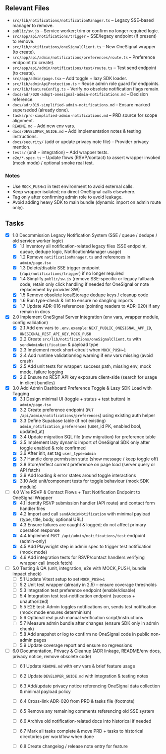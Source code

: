 ## Relevant Files

- `src/lib/notifications/notificationManager.ts` – Legacy SSE-based manager to remove.
- `public/sw.js` – Service worker; trim or confirm no longer required logic.
- `src/app/api/notifications/trigger` – SSE/legacy endpoint (if present) to remove.
- `src/lib/notifications/oneSignalClient.ts` – New OneSignal wrapper (to create).
- `src/app/api/admin/notifications/preferences/route.ts` – Preference endpoint (to create).
- `src/app/api/admin/notifications/test/route.ts` – Test send endpoint (to create).
- `src/app/admin/page.tsx` – Add toggle + lazy SDK loader.
- `src/lib/adminApiProtection.ts` – Reuse admin role guard for endpoints.
- `src/lib/featureConfig.ts` – Verify no obsolete notification flags remain.
- `docs/adr/020-adopt-onesignal-admin-notifications.md` – Decision reference.
- `docs/adr/019-simplified-admin-notifications.md` – Ensure marked superseded (already done).
- `tasks/prd-simplified-admin-notifications.md` – PRD source for scope alignment.
- `README.md` – Add new env vars.
- `docs/DEVELOPER_GUIDE.md` – Add implementation notes & testing instructions.
- `docs/security/` (add or update privacy note file) – Provider privacy mention.
- `tests/` (unit + integration) – Add wrapper tests.
- `e2e/*.spec.ts` – Update flows (RSVP/contact) to assert wrapper invoked (mock mode) / optional smoke real test.

### Notes

- Use `MOCK_PUSH=1` in test environment to avoid external calls.
- Keep wrapper isolated; no direct OneSignal calls elsewhere.
- Tag only after confirming admin role to avoid leakage.
- Avoid adding heavy SDK to main bundle (dynamic import on admin route only).

## Tasks

- [x] 1.0 Decommission Legacy Notification System (SSE / queue / dedupe / old service worker logic)
	- [x] 1.1 Inventory all notification-related legacy files (SSE endpoint, queue, dedupe logic, NotificationManager usage)
	- [x] 1.2 Remove `notificationManager.ts` and references in `admin/page.tsx`
	- [x] 1.3 Delete/disable SSE trigger endpoint (`/api/notifications/trigger`) if no longer required
	- [x] 1.4 Simplify `public/sw.js` (remove SSE-specific or legacy fallback code; retain only click handling if needed for OneSignal or note replacement by provider SW)
	- [x] 1.5 Remove obsolete localStorage dedupe keys / cleanup code
	- [x] 1.6 Run type-check & lint to ensure no dangling imports
	- [x] 1.7 Update ADR-016 references (pointing readers to ADR-020) if any remain in docs

- [x] 2.0 Implement OneSignal Server Integration (env vars, wrapper module, config validation)
	- [x] 2.1 Add env vars to `.env.example`: `NEXT_PUBLIC_ONESIGNAL_APP_ID`, `ONESIGNAL_REST_API_KEY`, `MOCK_PUSH`
	- [x] 2.2 Create `src/lib/notifications/oneSignalClient.ts` with `sendAdminNotification` & payload type
	- [x] 2.3 Implement mock short-circuit when `MOCK_PUSH=1`
	- [x] 2.4 Add runtime validation/log warning if env vars missing (avoid crash)
	- [x] 2.5 Add unit tests for wrapper: success path, missing env, mock mode, failure logging
	- [x] 2.6 Ensure no REST API key exposure client-side (search for usage in client bundles)

- [x] 3.0 Add Admin Dashboard Preference Toggle & Lazy SDK Load with Tagging
	- [x] 3.1 Design minimal UI (toggle + status + test button) in `admin/page.tsx`
	- [x] 3.2 Create preference endpoint (`PUT /api/admin/notifications/preferences`) using existing auth helper
	- [x] 3.3 Define Supabase table (if not existing) `admin_notification_preferences` (user_id PK, enabled bool, updated_at)
	- [x] 3.4 Update migration SQL file (new migration) for preference table
	- [x] 3.5 Implement lazy dynamic import of OneSignal SDK only after toggle enabled & role confirmed
	- [x] 3.6 After init, set tag `user_type=admin`
	- [x] 3.7 Handle deny permission state (show message / keep toggle off)
	- [x] 3.8 Store/reflect current preference on page load (server query or API fetch)
	- [x] 3.9 Add loading & error states around toggle interactions
	- [x] 3.10 Add unit/component tests for toggle behaviour (mock SDK module)

- [ ] 4.0 Wire RSVP & Contact Flows + Test Notification Endpoint to OneSignal Wrapper
	- [x] 4.1 Identify RSVP submission handler (API route) and contact form handler files
	- [x] 4.2 Import and call `sendAdminNotification` with minimal payload (type, title, body, optional URL)
	- [x] 4.3 Ensure failures are caught & logged; do not affect primary operation response
	- [x] 4.4 Implement `POST /api/admin/notifications/test` endpoint (admin-only)
	- [x] 4.5 Add Playwright step in admin spec to trigger test notification (mock mode)
	- [x] 4.6 Add integration tests for RSVP/contact handlers verifying wrapper call (mock fetch)

- [ ] 5.0 Testing & QA (unit, integration, e2e with MOCK_PUSH, bundle impact check)
	- [ ] 5.1 Update Vitest setup to set `MOCK_PUSH=1`
	- [ ] 5.2 Unit test wrapper (already in 2.5) – ensure coverage thresholds
	- [ ] 5.3 Integration test preference endpoint (enable/disable)
	- [ ] 5.4 Integration test test-notification endpoint (success + unauthorized)
	- [ ] 5.5 E2E test: Admin toggles notifications on, sends test notification (mock mode ensures determinism)
	- [ ] 5.6 Optional real push manual verification script/instructions
	- [ ] 5.7 Measure admin bundle after changes (ensure SDK only in admin chunk)
	- [ ] 5.8 Add snapshot or log to confirm no OneSignal code in public non-admin pages
	- [ ] 5.9 Update coverage report and ensure no regressions

- [ ] 6.0 Documentation, Privacy & Cleanup (ADR linkage, README/env docs, privacy notice, remove obsolete code)
	- [ ] 6.1 Update `README.md` with env vars & brief feature usage
	- [ ] 6.2 Update `DEVELOPER_GUIDE.md` with integration & testing notes
	- [ ] 6.3 Add/update privacy notice referencing OneSignal data collection & minimal payload policy
	- [ ] 6.4 Cross-link ADR-020 from PRD & tasks file (footnote)
	- [ ] 6.5 Remove any remaining comments referencing old SSE system
	- [ ] 6.6 Archive old notification-related docs into historical if needed
	- [ ] 6.7 Mark all tasks complete & move PRD + tasks to historical directories per workflow when done
	- [ ] 6.8 Create changelog / release note entry for feature

